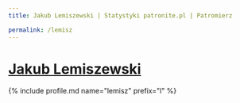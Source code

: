 ```yaml
---
title: Jakub Lemiszewski | Statystyki patronite.pl | Patromierz

permalink: /lemisz
---
```


# [Jakub Lemiszewski](https://patronite.pl/lemisz)

{% include profile.md name="lemisz" prefix="l" %}
